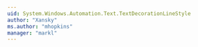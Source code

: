 ```yaml
---
uid: System.Windows.Automation.Text.TextDecorationLineStyle
author: "Xansky"
ms.author: "mhopkins"
manager: "markl"
---
```

